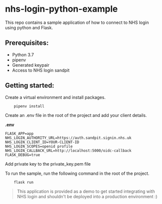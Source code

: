 # nhs-login-python-example

This repo contains a sample application of how to connect to NHS login using python and Flask.

## Prerequisites:

 - Python 3.7
 - pipenv
 - Generated keypair
 - Access to NHS login sandpit

## Getting started:

Create a virtual environment and install packages.
```
    pipenv install
```

Create an .env file in the root of the project and add your client details.

**.env**
```
FLASK_APP=app
NHS_LOGIN_AUTHORITY_URL=https://auth.sandpit.signin.nhs.uk
NHS_LOGIN_CLIENT_ID=YOUR-CLIENT-ID
NHS_LOGIN_SCOPES=openid profile
NHS_LOGIN_CALLBACK_URL=http://localhost:5000/oidc-callback
FLASK_DEBUG=true
```

Add private key to the private_key.pem file

To run the sample, run the following command in the root of the project.
```
    flask run
```

> This application is provided as a demo to get started integrating with NHS login and shouldn't be deployed into a production environment :)
